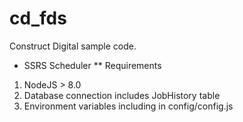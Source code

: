 # cd_fds
Construct Digital sample code.
* SSRS Scheduler
** Requirements

1. NodeJS > 8.0
2. Database connection includes JobHistory table
3. Environment variables including in config/config.js
